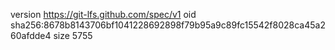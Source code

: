 version https://git-lfs.github.com/spec/v1
oid sha256:8678b8143706bf1041228692898f79b95a9c89fc15542f8028ca45a260afdde4
size 5755
